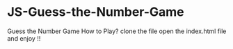 # JS-Guess-the-Number-Game
Guess the Number Game
How to Play?
 clone the file
 open the index.html file and enjoy !!
